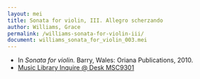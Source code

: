 ```yaml
---
layout: mei
title: Sonata for violin, III. Allegro scherzando 
author: Williams, Grace
permalink: /williams-sonata-for-violin-iii/
document: williams_sonata_for_violin_003.mei
---
```


- In *Sonata for violin.* Barry, Wales: Oriana Publications, 2010.
- <a href="https://tufts.primo.exlibrisgroup.com/permalink/01TUN_INST/1kc9gia/alma991018207549803851" target="_blank"> Music Library Inquire @ Desk MSC9301</a>
